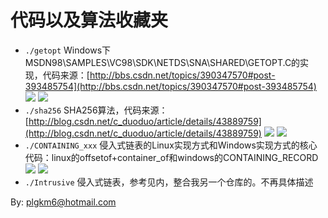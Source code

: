 # 代码以及算法收藏夹

+ `./getopt` Windows下MSDN98\SAMPLES\VC98\SDK\NETDS\SNA\SHARED\GETOPT.C的实现，代码来源：[http://bbs.csdn.net/topics/390347570#post-393485754](http://bbs.csdn.net/topics/390347570#post-393485754) [![](https://img.shields.io/badge/Windows%2010%20x64%20%2B%20Visual%20Studio%202015-pass-green.svg)]() [![](https://img.shields.io/badge/Ubuntu%2017.04%20%2B%20GCC%206.3.0-pass-green.svg)]()
+ `./sha256` SHA256算法，代码来源：[http://blog.csdn.net/c_duoduo/article/details/43889759](http://blog.csdn.net/c_duoduo/article/details/43889759) [![](https://img.shields.io/badge/Windows%2010%20x64%20%2B%20Visual%20Studio%202015-pass-green.svg)]() [![](https://img.shields.io/badge/Windows%2010%20x64%20%2B%20Visual%20Studio%202015-unknow-yellow.svg)]()
+ `./CONTAINING_xxx` 侵入式链表的Linux实现方式和Windows实现方式的核心代码：linux的offsetof+container_of和windows的CONTAINING_RECORD [![](https://img.shields.io/badge/Windows%2010%20x64%20%2B%20Visual%20Studio%202015-pass-green.svg)]() [![](https://img.shields.io/badge/Ubuntu%2017.04%20%2B%20GCC%206.3.0-pass-green.svg)]()
+ `./Intrusive` 侵入式链表，参考见内，整合我另一个仓库的。不再具体描述

By: plgkm6@hotmail.com